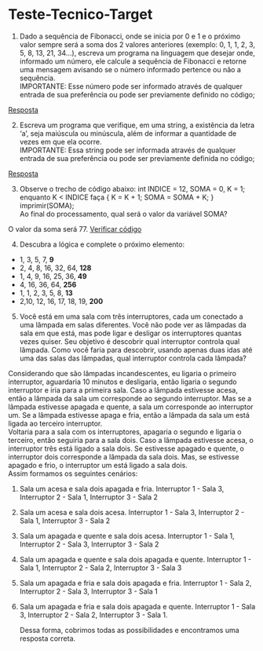 # Teste-Tecnico-Target

1) Dado a sequência de Fibonacci, onde se inicia por 0 e 1 e o próximo valor sempre será a soma dos 2 valores anteriores (exemplo: 0, 1, 1, 2, 3, 5, 8, 13, 21, 34...), escreva um programa na linguagem que desejar onde, informado um número, ele calcule a sequência de Fibonacci e retorne uma mensagem avisando se o número informado pertence ou não a sequência. <br>
IMPORTANTE: Esse número pode ser informado através de qualquer entrada de sua preferência ou pode ser previamente definido no código;

[Resposta](https://github.com/amandazmn/Teste-Tecnico-Target/blob/main/Prova/src/desafio1/Desafio1.java)

2) Escreva um programa que verifique, em uma string, a existência da letra ‘a’, seja maiúscula ou minúscula, além de informar a quantidade de vezes em que ela ocorre. <br>
IMPORTANTE: Essa string pode ser informada através de qualquer entrada de sua preferência ou pode ser previamente definida no código;

[Resposta](https://github.com/amandazmn/Teste-Tecnico-Target/blob/main/Prova/src/desafio2/Desafio2.java)

3) Observe o trecho de código abaixo: int INDICE = 12, SOMA = 0, K = 1; enquanto K < INDICE faça { K = K + 1; SOMA = SOMA + K; } imprimir(SOMA); <br>
Ao final do processamento, qual será o valor da variável SOMA?

O valor da soma será 77. [Verificar código](https://github.com/amandazmn/Teste-Tecnico-Target/blob/main/Prova/src/desafio3/Desafio3.java)

4) Descubra a lógica e complete o próximo elemento:
-  1, 3, 5, 7, <strong>9</strong>
-  2, 4, 8, 16, 32, 64, <strong>128</strong>
-  1, 4, 9, 16, 25, 36, <strong>49</strong>
-  4, 16, 36, 64, <strong>256</strong>
-  1, 1, 2, 3, 5, 8, <strong>13</strong>
-  2,10, 12, 16, 17, 18, 19, <strong>200</strong>

5) Você está em uma sala com três interruptores, cada um conectado a uma lâmpada em salas diferentes. Você não pode ver as lâmpadas da sala em que está, mas pode ligar e desligar os interruptores quantas vezes quiser. Seu objetivo é descobrir qual interruptor controla qual lâmpada. Como você faria para descobrir, usando apenas duas idas até uma das salas das lâmpadas, qual interruptor controla cada lâmpada?

Considerando que são lâmpadas incandescentes, eu ligaria o primeiro interruptor, aguardaria 10 minutos e desligaria, então ligaria o segundo interruptor e iria para a primeira sala. Caso a lâmpada estivesse acesa, então a lâmpada da sala um corresponde ao segundo interruptor. Mas se a lâmpada estivesse apagada e quente, a sala um corresponde ao interruptor um. Se a lâmpada estivesse apaga e fria, então a lâmpada da sala um está ligada ao terceiro interruptor. <br>
Voltaria para a sala com os interruptores, apagaria o segundo e ligaria o terceiro, então seguiria para a sala dois. Caso a lâmpada estivesse acesa, o interruptor três está ligado a sala dois. Se estivesse apagado e quente, o interruptor dois corresponde a lâmpada da sala dois. Mas, se estivesse apagado e frio, o interruptor um está ligado a sala dois. <br>
Assim formamos os seguintes cenários:
1) Sala um acesa e sala dois apagada e fria. Interruptor 1 - Sala 3, Interruptor 2 - Sala 1, Interruptor 3 - Sala 2
2) Sala um acesa e sala dois acesa. Interruptor 1 - Sala 3, Interruptor 2 - Sala 1, Interruptor 3 - Sala 2
3) Sala um apagada e quente e sala dois acesa. Interruptor 1 - Sala 1, Interruptor 2 - Sala 3, Interruptor 3 - Sala 2
4) Sala um apagada e quente e sala dois apagada e quente. Interruptor 1 - Sala 1, Interruptor 2 - Sala 2, Interruptor 3 - Sala 3
5) Sala um apagada e fria e sala dois apagada e fria. Interruptor 1 - Sala 2, Interruptor 2 - Sala 3, Interruptor 3 - Sala 1
6) Sala um apagada e fria e sala dois apagada e quente. Interruptor 1 - Sala 3, Interruptor 2 - Sala 2, Interruptor 3 - Sala 1.

   Dessa forma, cobrimos todas as possibilidades e encontramos uma resposta correta.
